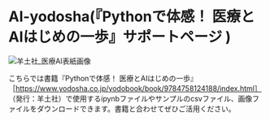 # AI-yodosha(『Pythonで体感！ 医療とAIはじめの一歩』サポートページ )



 ![羊土社_医療AI表紙画像](https://github.com/user-attachments/assets/dea3d2ec-13b6-4b4d-b5cd-43da867dc12f)


 



 

 

こちらでは書籍『Pythonで体感！ 医療とAIはじめの一歩』［https://www.yodosha.co.jp/yodobook/book/9784758124188/index.html］
（発行：羊土社）で使用するipynbファイルやサンプルのcsvファイル、画像ファイルをダウンロードできます。書籍と合わせてぜひご活用ください。 

